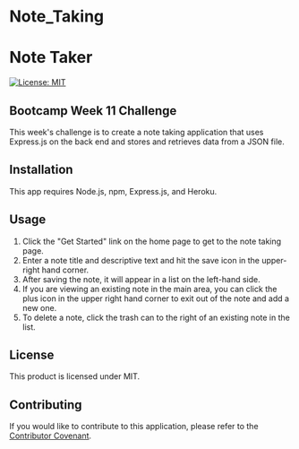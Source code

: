 # Note_Taking

# Note Taker

[![License: MIT](https://img.shields.io/badge/License-MIT-purple.svg)](https://opensource.org/licenses/MIT)

## Bootcamp Week 11 Challenge

This week's challenge is to create a note taking application that uses Express.js on the back end and stores and retrieves data from a JSON file.

## Installation

This app requires Node.js, npm, Express.js, and Heroku.

## Usage

1. Click the "Get Started" link on the home page to get to the note taking page.
2. Enter a note title and descriptive text and hit the save icon in the upper-right hand corner.
3. After saving the note, it will appear in a list on the left-hand side.
4. If you are viewing an existing note in the main area, you can click the plus icon in the upper right hand corner to exit out of the note and add a new one.
5. To delete a note, click the trash can to the right of an existing note in the list.

## License

This product is licensed under MIT.

## Contributing

If you would like to contribute to this application, please refer to the [Contributor Covenant](https://www.contributor-covenant.org/).
